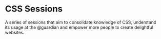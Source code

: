 # CSS Sessions

A series of sessions that aim to consolidate knowledge of CSS,
understand its usage at the @guardian and empower more people
to create delightful websites.
